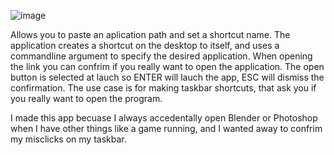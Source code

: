 ![image](https://github.com/TrickyNerdy/ConfirmTaskOpen/assets/116591550/963e0f3c-6609-4990-88cc-d3f01d474377)

Allows you to paste an aplication path and set a shortcut name. The application creates a shortcut on the desktop to itself, and uses a commandline argument to specify the desired application. When opening the link you can confrim if you really want to open the application. The open button is selected at lauch so ENTER will lauch the app, ESC will dismiss the confirmation.
The use case is for making taskbar shortcuts, that ask you if you really want to open the program.

I made this app becuase I always accedentally open Blender or Photoshop when I have other things like a game running, and I wanted away to confrim my misclicks on my taskbar.
